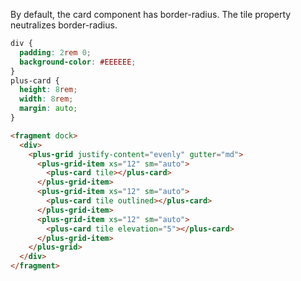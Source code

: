 By default, the card component has border-radius. The tile property neutralizes border-radius.

```css [style]
div {
  padding: 2rem 0;
  background-color: #EEEEEE;
}
plus-card {
  height: 8rem;
  width: 8rem;
  margin: auto;
}
```

```html [template]
<fragment dock>
  <div>
    <plus-grid justify-content="evenly" gutter="md">
      <plus-grid-item xs="12" sm="auto">
        <plus-card tile></plus-card>
      </plus-grid-item>
      <plus-grid-item xs="12" sm="auto">
        <plus-card tile outlined></plus-card>
      </plus-grid-item>
      <plus-grid-item xs="12" sm="auto">
        <plus-card tile elevation="5"></plus-card>
      </plus-grid-item>
    </plus-grid>
  </div>
</fragment>
```
